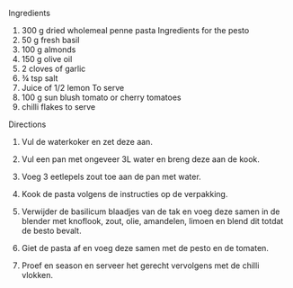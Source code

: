 
Ingredients
 1. 300 g dried wholemeal penne pasta
Ingredients for the pesto
 1. 50 g fresh basil
 2. 100 g almonds
 3. 150 g olive oil
 3. 2 cloves of garlic
 4. ¾ tsp salt
 5. Juice of 1/2 lemon
To serve
 1. 100 g sun blush tomato or cherry tomatoes
 2. chilli flakes to serve

Directions

1. Vul de waterkoker en zet deze aan.

2. Vul een pan met ongeveer 3L water en breng deze aan de kook.

3. Voeg 3 eetlepels zout toe aan de pan met water.

4. Kook de pasta volgens de instructies op de verpakking.

5. Verwijder de basilicum blaadjes van de tak en voeg deze samen in de blender met knoflook, zout, olie, amandelen, limoen en blend dit totdat de besto bevalt.

6. Giet de pasta af en voeg deze samen met de pesto en de tomaten. 

7. Proef en season en serveer het gerecht vervolgens met de chilli vlokken.
